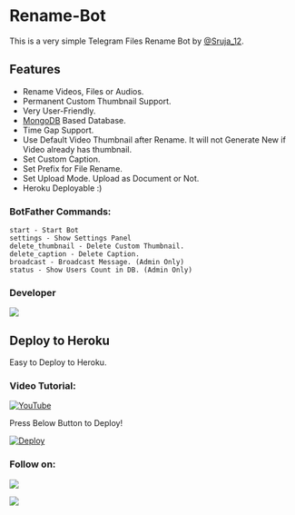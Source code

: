 # Rename-Bot
This is a very simple Telegram Files Rename Bot by [@Sruja_12](https://t.me/Sruja_12).

## Features
- Rename Videos, Files or Audios.
- Permanent Custom Thumbnail Support.
- Very User-Friendly.
- [MongoDB](https://mongodb.com) Based Database.
- Time Gap Support.
- Use Default Video Thumbnail after Rename. It will not Generate New if Video already has thumbnail.
- Set Custom Caption.
- Set Prefix for File Rename.
- Set Upload Mode. Upload as Document or Not.
- Heroku Deployable :)

### BotFather Commands:
```
start - Start Bot
settings - Show Settings Panel
delete_thumbnail - Delete Custom Thumbnail.
delete_caption - Delete Caption.
broadcast - Broadcast Message. (Admin Only)
status - Show Users Count in DB. (Admin Only)
```

### Developer
<a href="https://t.me/Sruja_12"><img src="https://img.shields.io/badge/Telegram-Join%20Telegram%20Group-blue.svg?logo=telegram"></a>

## Deploy to Heroku
Easy to Deploy to Heroku.

### Video Tutorial:
[![YouTube](https://img.shields.io/badge/YouTube-Video%20Tutorial-red?logo=youtube)](https://youtu.be/edcOa_cZWg4)


Press Below Button to Deploy!

[![Deploy](https://www.herokucdn.com/deploy/button.svg)](https://heroku.com/deploy?template=https://github.com/AbirHasan2005/Rename-Bot)

### Follow on:
<p align="left">
<a href="https://github.com/Srujan12-hi"><img src="https://img.shields.io/badge/GitHub-Follow%20on%20GitHub-inactive.svg?logo=github"></a>
</p>





</p>
<p align="left">
<a href="https://instagram.com/sruja_12_tg"><img src="https://img.shields.io/badge/Instagram-Follow%20on%20Instagram-important.svg?logo=instagram"></a>
</p>
